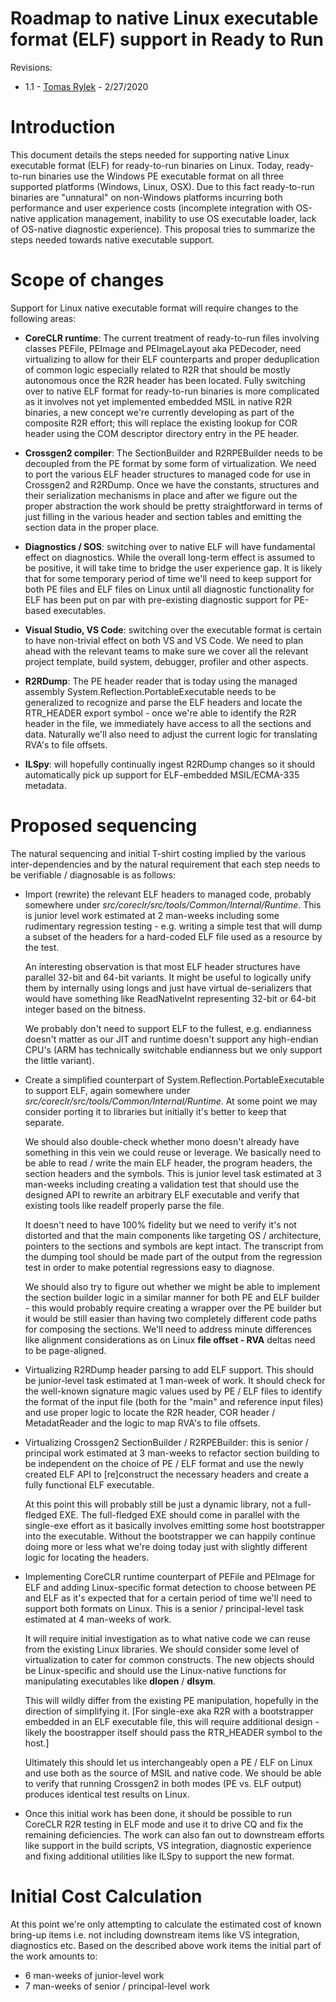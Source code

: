 Roadmap to native Linux executable format (ELF) support in Ready to Run
=======================================================================

Revisions:
* 1.1 - [Tomas Rylek](https://github.com/trylek) - 2/27/2020

# Introduction

This document details the steps needed for supporting native Linux executable
format (ELF) for ready-to-run binaries on Linux. Today, ready-to-run binaries
use the Windows PE executable format on all three supported platforms
(Windows, Linux, OSX). Due to this fact ready-to-run binaries are "unnatural"
on non-Windows platforms incurring both performance and user experience costs
(incomplete integration with OS-native application management, inability to
use OS executable loader, lack of OS-native diagnostic experience). This
proposal tries to summarize the steps needed towards native executable support.

# Scope of changes

Support for Linux native executable format will require changes to the following
areas:

* **CoreCLR runtime**: The current treatment of ready-to-run files involving
  classes PEFile, PEImage and PEImageLayout aka PEDecoder, need virtualizing
  to allow for their ELF counterparts and proper deduplication of common logic
  especially related to R2R that should be mostly autonomous once the R2R header
  has been located. Fully switching over to native ELF format for ready-to-run
  binaries is more complicated as it involves not yet implemented embedded MSIL
  in native R2R binaries, a new concept we're currently developing as part of
  the composite R2R effort; this will replace the existing lookup for COR header
  using the COM descriptor directory entry in the PE header.

* **Crossgen2 compiler**: The SectionBuilder and R2RPEBuilder needs to be
  decoupled from the PE format by some form of virtualization. We need to
  port the various ELF header structures to managed code for use in Crossgen2
  and R2RDump. Once we have the constants, structures and their serialization
  mechanisms in place and after we figure out the proper abstraction the work
  should be pretty straightforward in terms of just filling in the various header
  and section tables and emitting the section data in the proper place.

* **Diagnostics / SOS**: switching over to native ELF will have fundamental effect on
  diagnostics. While the overall long-term effect is assumed to be positive,
  it will take time to bridge the user experience gap. It is likely that for some
  temporary period of time we'll need to keep support for both PE files and ELF
  files on Linux until all diagnostic functionality for ELF has been put on par
  with pre-existing diagnostic support for PE-based executables.

* **Visual Studio, VS Code**: switching over the executable format is certain to
  have non-trivial effect on both VS and VS Code. We need to plan ahead with the
  relevant teams to make sure we cover all the relevant project template, build
  system, debugger, profiler and other aspects.

* **R2RDump**: The PE header reader that is today using the managed assembly
  System.Reflection.PortableExecutable needs to be generalized to recognize and
  parse the ELF headers and locate the RTR_HEADER export symbol - once we're able
  to identify the R2R header in the file, we immediately have access to all the
  sections and data. Naturally we'll also need to adjust the current logic for
  translating RVA's to file offsets.

* **ILSpy**: will hopefully continually ingest R2RDump changes so it should
  automatically pick up support for ELF-embedded MSIL/ECMA-335 metadata.

# Proposed sequencing

The natural sequencing and initial T-shirt costing implied by the various
inter-dependencies and by the natural requirement that each step needs to be
verifiable / diagnosable is as follows:

* Import (rewrite) the relevant ELF headers to managed code, probably
  somewhere under *src/coreclr/src/tools/Common/Internal/Runtime*.
  This is junior level work estimated at 2 man-weeks including some rudimentary
  regression testing - e.g. writing a simple test that will dump a subset of
  the headers for a hard-coded ELF file used as a resource by the test.
  
  An interesting observation is that most ELF header structures have
  parallel 32-bit and 64-bit variants. It might be useful to logically unify them
  by internally using longs and just have virtual de-serializers that would have
  something like ReadNativeInt representing 32-bit or 64-bit integer based on
  the bitness.
  
  We probably don't need to support ELF to the fullest, e.g. endianness doesn't
  matter as our JIT and runtime doesn't support any high-endian CPU's (ARM has
  technically switchable endianness but we only support the little variant).

* Create a simplified counterpart of System.Reflection.PortableExecutable to
  support ELF, again somewhere under *src/coreclr/src/tools/Common/Internal/Runtime*.
  At some point we may consider porting it to libraries but initially it's better
  to keep that separate.
  
  We should also double-check whether mono doesn't already have something in this
  vein we could reuse or leverage. We basically need to be able to read / write
  the main ELF header, the program headers, the section headers and the symbols.
  This is junior level task estimated at 3 man-weeks including creating a validation
  test that should use the designed API to rewrite an arbitrary ELF executable and
  verify that existing tools like readelf properly parse the file.
  
  It doesn't need to have 100% fidelity but we need to verify it's not distorted
  and that the main components like targeting OS / architecture, pointers to the
  sections and symbols are kept intact. The transcript from the dumping tool
  should be made part of the output from the regression test in order to make
  potential regressions easy to diagnose.
  
  We should also try to figure out whether we might be able to implement the
  section builder logic in a similar manner for both PE and ELF builder - this
  would probably require creating a wrapper over the PE builder but it would be
  still easier than having two completely different code paths for composing the
  sections. We'll need to address minute differences like alignment considerations
  as on Linux **file offset - RVA** deltas need to be page-aligned.

* Virtualizing R2RDump header parsing to add ELF support. This should be
  junior-level task estimated at 1 man-week of work. It should check for the
  well-known signature magic values used by PE / ELF files to identify the format
  of the input file (both for the "main" and reference input files) and use
  proper logic to locate the R2R header, COR header / MetadatReader and the logic
  to map RVA's to file offsets.

* Virtualizing Crossgen2 SectionBuilder / R2RPEBuilder: this is senior / principal
  work estimated at 3 man-weeks to refactor section building to be independent on
  the choice of PE / ELF format and use the newly created ELF API to [re]construct
  the necessary headers and create a fully functional ELF executable.

  At this point this will probably still be just a dynamic library, not a
  full-fledged EXE. The full-fledged EXE should come in parallel with the
  single-exe effort as it basically involves emitting some host bootstrapper into
  the executable. Without the bootstrapper we can happily continue doing more or
  less what we're doing today just with slightly different logic for locating
  the headers.

* Implementing CoreCLR runtime counterpart of PEFile and PEImage for ELF and
  adding Linux-specific format detection to choose between PE and ELF as it's
  expected that for a certain period of time we'll need to support both formats
  on Linux. This is a senior / principal-level task estimated at 4 man-weeks
  of work.
  
  It will require initial investigation as to what native code we can reuse
  from the existing Linux libraries. We should consider some level of
  virtualization to cater for common constructs. The new objects should be
  Linux-specific and should use the Linux-native functions for manipulating
  executables like **dlopen** / **dlsym**.
  
  This will wildly differ from the existing PE manipulation, hopefully
  in the direction of simplifying it. [For single-exe aka R2R with a
  bootstrapper embedded in an ELF executable file, this will require
  additional design - likely the boostrapper itself should pass the
  RTR_HEADER symbol to the host.]

  Ultimately this should let us interchangeably open a PE / ELF on Linux and
  use both as the source of MSIL and native code. We should be able to verify
  that running Crossgen2 in both modes (PE vs. ELF output) produces identical
  test results on Linux.

* Once this initial work has been done, it should be possible to run CoreCLR
  R2R testing in ELF mode and use it to drive CQ and fix the remaining
  deficiencies. The work can also fan out to downstream efforts like support
  in the build scripts, VS integration, diagnostic experience and fixing
  additional utilities like ILSpy to support the new format.

# Initial Cost Calculation

At this point we're only attempting to calculate the estimated cost of known
bring-up items i.e. not including downstream items like VS integration,
diagnostics etc. Based on the described above work items the initial part
of the work amounts to:

* 6 man-weeks of junior-level work
* 7 man-weeks of senior / principal-level work
